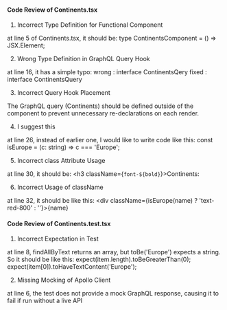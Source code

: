 
#### Code Review of Continents.tsx #####

1. Incorrect Type Definition for Functional Component

at line 5 of Continents.tsx, it should be:
    type ContinentsComponent = () => JSX.Element;

2. Wrong Type Definition in GraphQL Query Hook

at line 16, it has a simple typo:
    wrong : interface ContinentsQery 
    fixed : interface ContinentsQuery    

3. Incorrect Query Hook Placement

The GraphQL query (Continents) should be defined outside of the component to prevent unnecessary re-declarations on each render.


4. I suggest this

at line 26, instead of earlier one, I would like to write code like this:
    const isEurope = (c: string) => c === 'Europe';

5. Incorrect class Attribute Usage

at line 30, it should be:
    <h3 className={`font-${bold}`}>Continents:</h3>    

6. Incorrect Usage of className 

at line 32, it should be like this:
    <div className={isEurope(name) ? 'text-red-800' : ''}>{name}</div>


#### Code Review of Continents.test.tsx #####

1. Incorrect Expectation in Test

at line 8, findAllByText returns an array, but toBe('Europe') expects a string. So it should be like this:
    expect(item.length).toBeGreaterThan(0);
    expect(item[0]).toHaveTextContent('Europe');

2. Missing Mocking of Apollo Client

at line 6, the test does not provide a mock GraphQL response, causing it to fail if run without a live API